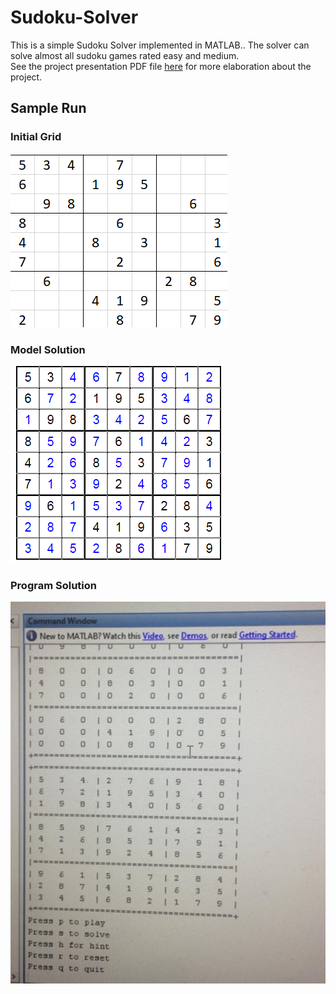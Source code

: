 # Sudoku-Solver
This is a simple Sudoku Solver implemented in MATLAB.. 
The solver can solve almost all sudoku games rated easy and medium.  
See the project presentation PDF file [here](https://github.com/alhusseingamal/Sudoku-Solver/blob/main/project%20presentation.pdf) for more elaboration about the project.

## Sample Run

### Initial Grid
![initial grid](https://github.com/alhusseingamal/Sudoku-Solver/blob/main/screenshots/initial%20grid.png)

### Model Solution
![solved grid](https://github.com/alhusseingamal/Sudoku-Solver/blob/main/screenshots/solved%20grid.png)

### Program Solution
![program solution](https://github.com/alhusseingamal/Sudoku-Solver/blob/main/screenshots/program%20solution.png)
